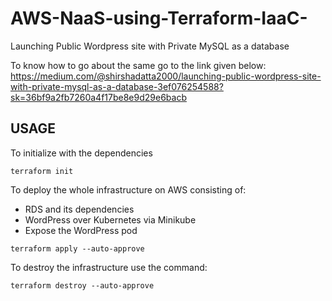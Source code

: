# AWS-NaaS-using-Terraform-IaaC-
Launching Public Wordpress site with Private MySQL as a database

To know how to go about the same go to the link given below:
https://medium.com/@shirshadatta2000/launching-public-wordpress-site-with-private-mysql-as-a-database-3ef076254588?sk=36bf9a2fb7260a4f17be8e9d29e6bacb

## USAGE
To initialize with the dependencies
```
terraform init
```

To deploy the whole infrastructure on AWS consisting of:

* RDS and its dependencies
* WordPress over Kubernetes via Minikube
* Expose the WordPress pod

```
terraform apply --auto-approve
```

To destroy the infrastructure use the command:
```
terraform destroy --auto-approve
```
